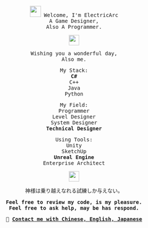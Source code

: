 <p align="center">
  <samp>
    <img src="https://raw.githubusercontent.com/MartinHeinz/MartinHeinz/master/wave.gif" width="30px">
    Welcome, I'm ElectricArc
    <br> A Game Designer,
    <br> Also A Programmer.
  </samp>
</p>
<p align="center">
  <samp>
    <img src="https://github.com/pifafu/pifafu/assets/5679180/07d226f9-2b92-4077-af43-37c92be369f2" width="28px">
  </samp>
</p>
<p align="center">
  <samp> 
    Wishing you a wonderful day,
    <br> Also me.
  </samp>
</p>
<p align="center">
<samp> 
    My Stack:
    <br>
    <b>C#</b>
    <br>
    C++
    <br>
    Java
    <br>
    Python
</samp>
</p>
<p align="center">
<samp> 
    My Field:
    <br>
    Programmer
    <br>
    Level Designer
    <br>
    System Designer
    <br>
    <b>Technical Designer</b>
</samp>
</p>
<p align="center">
  <samp>
    Using Tools:
    <br>
    Unity
    <br>
    SketchUp
    <br>
    <b>Unreal Engine</b>
    <br>
    Enterprise Architect
  </samp>
</p>
<p align="center">
  <samp>
    <img src="https://github.com/pifafu/pifafu/assets/5679180/07d226f9-2b92-4077-af43-37c92be369f2" width="28px">
  </samp>
</p>
<p align="center">
  <samp> 
    神様は乗り越えなれる試練しか与えない。
  </samp>
</p>
<p align="center">
  <samp> 
    <b>
    Feel free to review my code, is my pleasure.
    <br> Feel free to ask help, may be has respond.
    </b>
  </samp>
</p>
<p align="center">
  <samp> 
    <b>
    💬 <a href="mailto:EAforWork@outlook.com">Contact me with Chinese, English, Japanese</a>
    </b>
  </samp>
</p>
